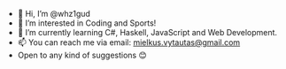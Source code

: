- 👋 Hi, I’m @whz1gud
- 👀 I’m interested in Coding and Sports!
- 🌱 I’m currently learning C#, Haskell, JavaScript and Web Development.
- 📫 You can reach me via email: mielkus.vytautas@gmail.com
- Open to any kind of suggestions 😊

<!---
whz1gud/whz1gud is a ✨ special ✨ repository because its `README.md` (this file) appears on your GitHub profile.
You can click the Preview link to take a look at your changes.
--->
